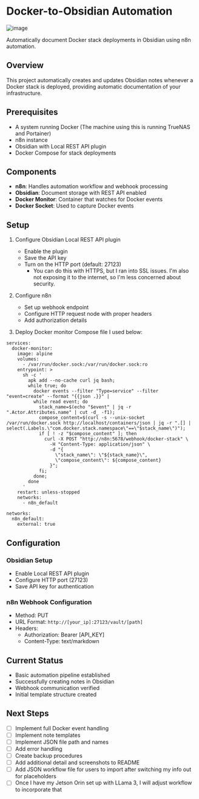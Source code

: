 # Docker-to-Obsidian Automation

![image](https://github.com/user-attachments/assets/852980ee-f8af-4568-8ef8-9e84b497e7ef)

Automatically document Docker stack deployments in Obsidian using n8n automation.

## Overview
This project automatically creates and updates Obsidian notes whenever a Docker stack is deployed, providing automatic documentation of your infrastructure.

## Prerequisites
- A system running Docker (The machine using this is running TrueNAS and Portainer)
- n8n instance
- Obsidian with Local REST API plugin
- Docker Compose for stack deployments

## Components
- **n8n**: Handles automation workflow and webhook processing
- **Obsidian**: Document storage with REST API enabled
- **Docker Monitor**: Container that watches for Docker events
- **Docker Socket**: Used to capture Docker events

## Setup
1. Configure Obsidian Local REST API plugin
   - Enable the plugin
   - Save the API key
   - Turn on the HTTP port (default: 27123)
     - You can do this with HTTPS, but I ran into SSL issues. I'm also not exposing it to the internet, so I'm less concerned about security. 

2. Configure n8n
   - Set up webhook endpoint
   - Configure HTTP request node with proper headers
   - Add authorization details

3. Deploy Docker monitor
   Compose file I used below:
   
```version: '3'
services:
  docker-monitor:
    image: alpine
    volumes:
      - /var/run/docker.sock:/var/run/docker.sock:ro
    entrypoint: >
      sh -c '
        apk add --no-cache curl jq bash;
        while true; do
          docker events --filter "Type=service" --filter "event=create" --format "{{json .}}" |
          while read event; do
            stack_name=$(echo "$event" | jq -r ".Actor.Attributes.name" | cut -d_ -f1);
            compose_content=$(curl -s --unix-socket /var/run/docker.sock http://localhost/containers/json | jq -r ".[] | select(.Labels.\"com.docker.stack.namespace\"==\"$stack_name\")");
            if [ ! -z "$compose_content" ]; then
              curl -X POST "http://n8n:5678/webhook/docker-stack" \
                -H "Content-Type: application/json" \
                -d "{
                  \"stack_name\": \"${stack_name}\",
                  \"compose_content\": ${compose_content}
                }";
            fi;
          done;
        done
      '
    restart: unless-stopped
    networks:
      - n8n_default

networks:
  n8n_default:
    external: true
```
    
## Configuration
### Obsidian Setup
- Enable Local REST API plugin
- Configure HTTP port (27123)
- Save API key for authentication

### n8n Webhook Configuration
- Method: PUT
- URL Format: `http://[your_ip]:27123/vault/[path]`
- Headers:
  - Authorization: Bearer [API_KEY]
  - Content-Type: text/markdown

## Current Status
- Basic automation pipeline established
- Successfully creating notes in Obsidian
- Webhook communication verified
- Initial template structure created

## Next Steps
- [ ] Implement full Docker event handling
- [ ] Implement note templates
- [ ] Implement JSON file path and names
- [ ] Add error handling
- [ ] Create backup procedures
- [ ] Add additional detail and screenshots to README
- [ ] Add JSON workflow file for users to import after switching my info out for placeholders
- [ ] Once I have my Jetson Orin set up with LLama 3, I will adjust workflow to incorporate that
